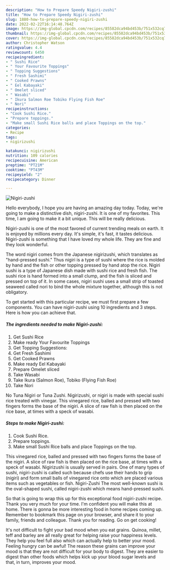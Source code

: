 ```yaml
---
description: "How to Prepare Speedy Nigiri-zushi"
title: "How to Prepare Speedy Nigiri-zushi"
slug: 1880-how-to-prepare-speedy-nigiri-zushi
date: 2022-02-22T16:14:48.764Z
image: https://img-global.cpcdn.com/recipes/85582dca94bd453b/751x532cq70/nigiri-zushi-recipe-main-photo.jpg
thumbnail: https://img-global.cpcdn.com/recipes/85582dca94bd453b/751x532cq70/nigiri-zushi-recipe-main-photo.jpg
cover: https://img-global.cpcdn.com/recipes/85582dca94bd453b/751x532cq70/nigiri-zushi-recipe-main-photo.jpg
author: Christopher Watson
ratingvalue: 4.4
reviewcount: 6450
recipeingredient:
- " Sushi Rice"
- " Your Favourite Toppings"
- " Topping Suggestions"
- " Fresh Sashimi"
- " Cooked Prawns"
- " Eel Kabayaki"
- " Omelet sliced"
- " Wasabi"
- " Ikura Salmon Roe Tobiko Flying Fish Roe"
- " Nori"
recipeinstructions:
- "Cook Sushi Rice."
- "Prepare toppings."
- "Make small Sushi Rice balls and place Toppings on the top."
categories:
- Recipe
tags:
- nigirizushi

katakunci: nigirizushi 
nutrition: 109 calories
recipecuisine: American
preptime: "PT21M"
cooktime: "PT43M"
recipeyield: "2"
recipecategory: Dinner

---
```



![Nigiri-zushi](https://img-global.cpcdn.com/recipes/85582dca94bd453b/751x532cq70/nigiri-zushi-recipe-main-photo.jpg)

Hello everybody, I hope you are having an amazing day today. Today, we're going to make a distinctive dish, nigiri-zushi. It is one of my favorites. This time, I am going to make it a bit unique. This will be really delicious.

Nigiri-zushi is one of the most favored of current trending meals on earth. It is enjoyed by millions every day. It's simple, it's fast, it tastes delicious. Nigiri-zushi is something that I have loved my whole life. They are fine and they look wonderful.

The word nigiri comes from the Japanese nigirizushi, which translates as &#34;hand-pressed sushi.&#34; Thus nigiri is a type of sushi where the rice is molded by hand and the fish or other topping pressed by hand atop the rice. Nigiri sushi is a type of Japanese dish made with sushi rice and fresh fish. The sushi rice is hand formed into a small clump, and the fish is sliced and pressed on top of it. In some cases, nigiri sushi uses a small strip of toasted seaweed called nori to bind the whole mixture together, although this is not obligatory.


To get started with this particular recipe, we must first prepare a few components. You can have nigiri-zushi using 10 ingredients and 3 steps. Here is how you can achieve that.

<!--inarticleads1-->

##### The ingredients needed to make Nigiri-zushi:

1. Get  Sushi Rice
1. Make ready  Your Favourite Toppings
1. Get  Topping Suggestions:
1. Get  Fresh Sashimi
1. Get  Cooked Prawns
1. Make ready  Eel Kabayaki
1. Prepare  Omelet sliced
1. Take  Wasabi
1. Take  Ikura (Salmon Roe), Tobiko (Flying Fish Roe)
1. Take  Nori


No Tuna Nigiri or Tuna Zushi. Nigirizushi, or nigiri is made with special sushi rice treated with vinegar. This vinegared rice, balled and pressed with two fingers forms the base of the nigiri. A slice of raw fish is then placed on the rice base, at times with a speck of wasabi. 

<!--inarticleads2-->

##### Steps to make Nigiri-zushi:

1. Cook Sushi Rice.
1. Prepare toppings.
1. Make small Sushi Rice balls and place Toppings on the top.


This vinegared rice, balled and pressed with two fingers forms the base of the nigiri. A slice of raw fish is then placed on the rice base, at times with a speck of wasabi. Nigirizushi is usually served in pairs. One of many types of sushi, nigiri-zushi is called such because chefs use their hands to grip (nigiri) and form small balls of vinegared rice onto which are placed various items such as vegetables or fish. Nigiri-Zushi The most well-known sushi is the oval-shaped sushi, called nigiri-zushi which means hand-pressed sushi. 

So that is going to wrap this up for this exceptional food nigiri-zushi recipe. Thank you very much for your time. I'm confident you will make this at home. There is gonna be more interesting food in home recipes coming up. Remember to bookmark this page on your browser, and share it to your family, friends and colleague. Thank you for reading. Go on get cooking!

It's not difficult to fight your bad mood when you eat grains. Quinoa, millet, teff and barley are all really great for helping raise your happiness levels. They help you feel full also which can actually help to better your mood. Feeling hungry can be awful! The reason these grains can improve your mood is that they are not difficult for your body to digest. They are easier to digest than other foods which helps kick up your blood sugar levels and that, in turn, improves your mood.

